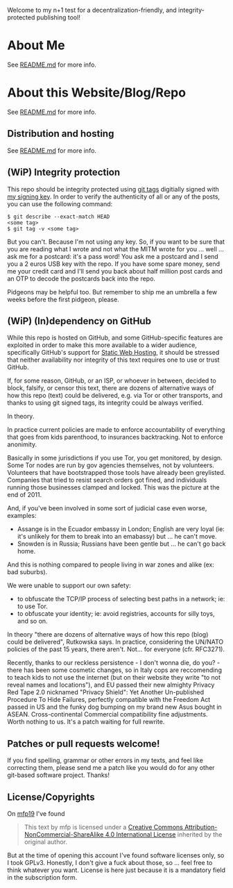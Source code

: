 Welcome to my n+1 test for a decentralization-friendly, and integrity-protected publishing tool!

About Me
========

See [README.md](https://github.com/mfp19/mfp19.github.io) for more info.

About this Website/Blog/Repo
============================

See [README.md](https://github.com/mfp19/mfp19.github.io) for more info.

Distribution and hosting
------------------------

See [README.md](https://github.com/mfp19/mfp19.github.io) for more info.

(WiP) Integrity protection
--------------------------

This repo should be integrity protected using [git tags](https://www.kernel.org/pub/software/scm/git/docs/git-tag.html) 
digitially signed with [my signing key](/keys/). In order to verify the
authenticity of all or any of the posts, you can use the following command:

    $ git describe --exact-match HEAD
    <some tag>
    $ git tag -v <some tag>

But you can't. Because I'm not using any key. So, if you want to be sure that you are reading what I wrote
and not what the MITM wrote for you ... well ... ask me for a postcard: it's a pass word! You ask me a postcard
and I send you a 2 euros USB key with the repo. If you have some spare money, send me your credit card and
I'll send you back about half million post cards and an OTP to decode the postcards back into the repo.

Pidgeons may be helpful too. But remember to ship me an umbrella a few weeks before the first pidgeon, please.

(WiP) (In)dependency on GitHub
------------------------------

While this repo is hosted on GitHub, and some GitHub-specific features are
exploited in order to make this more available to a wider audience,
specifically GitHub's support for [Static Web
Hosting](https://pages.github.com/), it should be stressed that neither
availability nor integrity of this text requires one to use or trust GitHub.

If, for some reason, GitHub, or an ISP, or whoever in between, decided to
block, falsify, or censor this text, there are dozens of alternative ways of
how this repo (text) could be delivered, e.g. via Tor or other transports, and
thanks to using git signed tags, its integrity could be always verified.

In theory.

In practice current policies are made to enforce accountability of everything that goes
from kids parenthood, to insurances backtracking. Not to enforce anonimity.

Basically in some jurisdictions if you use Tor, you get monitored, by design. 
Some Tor nodes are run by gov agencies themselves, not by volunteers.
Volunteers that have bootstrapped those tools have already been greylisted.
Companies that tried to resist search orders got fined, and individuals running those
businesses clamped and locked. This was the picture at the end of 2011.

And, if you've been involved in some sort of judicial case even worse, examples:
* Assange is in the Ecuador embassy in London; English are very loyal (ie: it's unlikely for them to break into an emabassy)
but ... he can't move.
* Snowden is in Russia; Russians have been gentle but ... he can't go back home.

And this is nothing compared to people living in war zones and alike (ex: bad suburbs). 

We were unable to support our own safety:

* to obfuscate the TCP/IP process of selecting best paths in a network; ie: to use Tor.
* to obfuscate your identity; ie: avoid registries, accounts for silly toys, and so on.

In theory "there are dozens of alternative ways of how this repo (blog) could be delivered",
Rutkowska says. In practice, considering the UN/NATO policies of the past 15 years, there aren't. 
Not... for everyone (cfr. RFC3271). 

Recently, thanks to our reckless persistence - I don't wonna die, do you? - there has been some cosmetic changes,
so in Italy cops are reccomending to teach kids to not use the internet (but on their website they write "to not reveal names and locations"),
and EU passed their new almighty Privacy Red Tape 2.0 nicknamed "Privacy Shield": Yet Another Un-published Procedure To Hide Failures,
perfectly compatible with the Freedom Act passed in US and the funky dog bumping on my brand new Asus bought in ASEAN.
Cross-continental Commercial compatibility fine adjustments.
Worth nothing to us. It's a patch waiting for full rewrite.

Patches or pull requests welcome!
----------------------------------

If you find spelling, grammar or other errors in my texts, and feel like
correcting them, please send me a patch like you would do for any other
git-based software project. Thanks!

License/Copyrights
-------------------

On [mfp19](https://github.com/mfp19/mfp19.github.io) I've found

> This text by mfp is licensed under a [Creative Commons
> Attribution-NonCommercial-ShareAlike 4.0 International
> License](http://creativecommons.org/licenses/by-nc-sa/4.0/)
> inherited by the original author.

But at the time of opening this account I've found software licenses only, so I took GPLv3. Honestly, I don't give a fuck about those, 
so ... feel free to think whatever you want. License is here just because it is a mandatory field in the subscription form.

